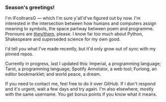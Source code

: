 ### Season's greetings!
I'm IFcoltransG — which I'm sure y'all'd've figured out by now. I'm interested in the intersection between how humans and computers assign meaning to symbols, the space partway between poem and programme. Pronouns are [they/them](https://pronoun.is/they), please. I know far too much about Python, Shakespeare and superseded science for my own good.

I'd tell you what I've made recently, but it'd only grow out of sync with my pinned repos.

Currently in progress, last I updated this: Imperial, a programming language; Tarot, a programming language; Spotify Annotator, a web tool; Furlong, an editor bookmarklet; and world peace, a dream.

If you need to contact me, feel free to do it over GitHub. If I don't respond and it's urgent, wait a few days and try again. I'm also elsewhere, mostly with the same username. You get bonus points if you know what it means.
